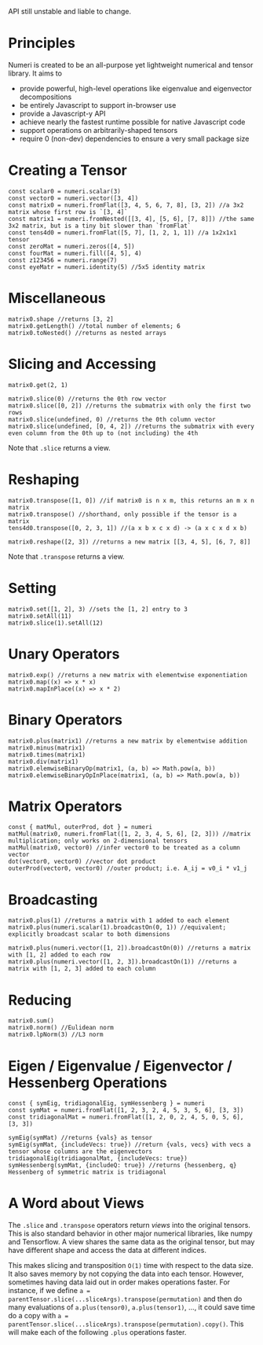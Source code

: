API still unstable and liable to change.

# Principles

Numeri is created to be an all-purpose yet lightweight numerical and tensor library.
It aims to
* provide powerful, high-level operations like eigenvalue and eigenvector decompositions
* be entirely Javascript to support in-browser use
* provide a Javascript-y API
* achieve nearly the fastest runtime possible for native Javascript code
* support operations on arbitrarily-shaped tensors
* require 0 (non-dev) dependencies to ensure a very small package size

# Creating a Tensor
```
const scalar0 = numeri.scalar(3)
const vector0 = numeri.vector([3, 4])
const matrix0 = numeri.fromFlat([3, 4, 5, 6, 7, 8], [3, 2]) //a 3x2 matrix whose first row is `[3, 4]`
const matrix1 = numeri.fromNested([[3, 4], [5, 6], [7, 8]]) //the same 3x2 matrix, but is a tiny bit slower than `fromFlat`
const tens4d0 = numeri.fromFlat([5, 7], [1, 2, 1, 1]) //a 1x2x1x1 tensor
const zeroMat = numeri.zeros([4, 5])
const fourMat = numeri.fill([4, 5], 4)
const z123456 = numeri.range(7)
const eyeMatr = numeri.identity(5) //5x5 identity matrix
```

# Miscellaneous
```
matrix0.shape //returns [3, 2]
matrix0.getLength() //total number of elements; 6
matrix0.toNested() //returns as nested arrays
```

# Slicing and Accessing
```
matrix0.get(2, 1)

matrix0.slice(0) //returns the 0th row vector
matrix0.slice([0, 2]) //returns the submatrix with only the first two rows
matrix0.slice(undefined, 0) //returns the 0th column vector
matrix0.slice(undefined, [0, 4, 2]) //returns the submatrix with every even column from the 0th up to (not including) the 4th
```
Note that `.slice` returns a view.

# Reshaping
```
matrix0.transpose([1, 0]) //if matrix0 is n x m, this returns an m x n matrix
matrix0.transpose() //shorthand, only possible if the tensor is a matrix
tens4d0.transpose([0, 2, 3, 1]) //(a x b x c x d) -> (a x c x d x b)

matrix0.reshape([2, 3]) //returns a new matrix [[3, 4, 5], [6, 7, 8]]
```
Note that `.transpose` returns a view.

# Setting
```
matrix0.set([1, 2], 3) //sets the [1, 2] entry to 3
matrix0.setAll(11)
matrix0.slice(1).setAll(12)
```

# Unary Operators
```
matrix0.exp() //returns a new matrix with elementwise exponentiation
matrix0.map((x) => x * x)
matrix0.mapInPlace((x) => x * 2)
```

# Binary Operators
```
matrix0.plus(matrix1) //returns a new matrix by elementwise addition
matrix0.minus(matrix1)
matrix0.times(matrix1)
matrix0.div(matrix1)
matrix0.elemwiseBinaryOp(matrix1, (a, b) => Math.pow(a, b))
matrix0.elemwiseBinaryOpInPlace(matrix1, (a, b) => Math.pow(a, b))
```

# Matrix Operators
```
const { matMul, outerProd, dot } = numeri
matMul(matrix0, numeri.fromFlat([1, 2, 3, 4, 5, 6], [2, 3])) //matrix multiplication; only works on 2-dimensional tensors
matMul(matrix0, vector0) //infer vector0 to be treated as a column vector
dot(vector0, vector0) //vector dot product
outerProd(vector0, vector0) //outer product; i.e. A_ij = v0_i * v1_j
```

# Broadcasting
```
matrix0.plus(1) //returns a matrix with 1 added to each element
matrix0.plus(numeri.scalar(1).broadcastOn(0, 1)) //equivalent; explicitly broadcast scalar to both dimensions

matrix0.plus(numeri.vector([1, 2]).broadcastOn(0)) //returns a matrix with [1, 2] added to each row
matrix0.plus(numeri.vector([1, 2, 3]).broadcastOn(1)) //returns a matrix with [1, 2, 3] added to each column
```

# Reducing
```
matrix0.sum()
matrix0.norm() //Eulidean norm
matrix0.lpNorm(3) //L3 norm
```

# Eigen / Eigenvalue / Eigenvector / Hessenberg Operations
```
const { symEig, tridiagonalEig, symHessenberg } = numeri
const symMat = numeri.fromFlat([1, 2, 3, 2, 4, 5, 3, 5, 6], [3, 3])
const tridiagonalMat = numeri.fromFlat([1, 2, 0, 2, 4, 5, 0, 5, 6], [3, 3])

symEig(symMat) //returns {vals} as tensor
symEig(symMat, {includeVecs: true}) //return {vals, vecs} with vecs a tensor whose columns are the eigenvectors
tridiagonalEig(tridiagonalMat, {includeVecs: true})
symHessenberg(symMat, {includeQ: true}) //returns {hessenberg, q} Hessenberg of symmetric matrix is tridiagonal
```

# A Word about Views

The `.slice` and `.transpose` operators return *views* into the original tensors.
This is also standard behavior in other major numerical libraries, like numpy and Tensorflow.
A view shares the same data as the original tensor, but may have different shape and access the data at different indices.

This makes slicing and transposition `O(1)` time with respect to the data size.
It also saves memory by not copying the data into each tensor.
However, sometimes having data laid out in order makes operations faster.
For instance, if we define `a = parentTensor.slice(...sliceArgs).transpose(permutation)` and then do many evaluations of `a.plus(tensor0)`, `a.plus(tensor1)`, ..., it could save time do a copy with `a = parentTensor.slice(...sliceArgs).transpose(permutation).copy()`.
This will make each of the following `.plus` operations faster.
